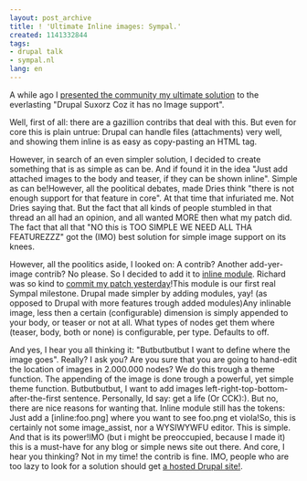 ```yaml
---
layout: post_archive
title: ! 'Ultimate Inline images: Sympal.'
created: 1141332844
tags:
- drupal talk
- sympal.nl
lang: en
---
```

A while ago I [presented the community my ultimate solution](http://drupal.org/node/26288) to the everlasting "Drupal Suxorz Coz it has no Image support".

Well, first of all: there are a gazillion contribs that deal with this. But even for core this is plain untrue: Drupal can handle files (attachments) very well, and showing them inline is as easy as copy-pasting an HTML tag.

However, in search of an even simpler solution, I decided to create something that is as simple as can be. And if found it in the idea "Just add attached images to the body and teaser, if they can be shown inline". Simple as can be!However, all the poolitical debates, made Dries think "there is not enough support for that feature in core". At that time that infuriated me. Not Dries saying that. But the fact that all kinds of people stumbled in that thread an all had an opinion, and all wanted MORE then what my patch did. The fact that all that "NO this is TOO SIMPLE WE NEED ALL THA FEATUREZZZ" got the (IMO) best solution for simple image support on its knees.

However, all the poolitics aside, I looked on: A contrib? Another add-yer-image contrib? No please. So I decided to add it to [inline module](http://drupal.org/project/inline). Richard was so kind to [commit my patch yesterday](http://drupal.org/cvs?commit=26873)!This module is our first real Sympal milestone. Drupal made simpler by adding modules, yay! (as opposed to Drupal with more  features trough added modules)Any inlinable image, less then a certain (configurable) dimension is simply appended to your body, or teaser or not at all. What types of nodes get them where (teaser, body, both or none) is configurable, per type. Defaults to off.

And yes, I hear you all thinking it: "Butbutbutbut I want to define where the image goes". Really? I ask you? Are you sure that you are going to hand-edit the location of images in 2.000.000 nodes? We do this trough a theme function. The appending of the image is done trough a powerful, yet simple theme function. Butbutbutbut, I want to add images left-right-top-bottom-after-the-first sentence. Personally, Id say: get a life (Or CCK):). But no, there are nice reasons for wanting that. Inline module still has the tokens: Just add a [inline:foo.png] where you want to see foo.png et viola!So, this is certainly not some image_assist, nor a WYSIWYWFU editor. This is simple. And that is its power!IMO (but i might be preoccupied, because I made it) this is a must-have for any blog or simple news site out there. And core, I hear you thinking? Not in my time! the contrib is fine. IMO, people who are too lazy to look for a solution should get [a hosted Drupal site!](http://sympal.nl).
